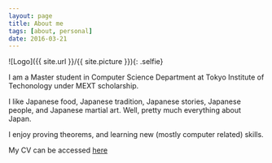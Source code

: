 ```yaml
---
layout: page
title: About me
tags: [about, personal]
date: 2016-03-21
---
```

![Logo]({{ site.url }}/{{ site.picture }}){: .selfie}

I am a Master student in Computer Science Department at Tokyo Institute of Techonology under MEXT scholarship.
     
I like Japanese food, Japanese tradition, Japanese stories, Japanese people, and Japanese martial art. Well, pretty much everything about Japan.
     
I enjoy proving theorems, and learning new (mostly computer related) skills.

My CV can be accessed [here](https://github.com/gear/gear.github.io/raw/master/assets/cv/HoangNT_CV.pdf)
